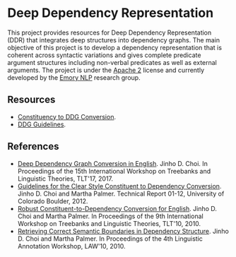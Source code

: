 # Deep Dependency Representation

This project provides resources for Deep Dependency Representation (DDR) that integrates deep structures into dependency graphs. The main objective of this project is to develop a dependency representation that is coherent across syntactic variations and gives complete predicate argument structures including non-verbal predicates as well as external arguments. The project is under the [Apache 2](http://www.apache.org/licenses/LICENSE-2.0) license and currently developed by the [Emory NLP](http://nlp.mathcs.emory.edu) research group.

## Resources

* [Constituency to DDG Conversion](md/conversion.md).
* [DDG Guidelines](https://emorynlp.github.io/ddr/).

## References

* [Deep Dependency Graph Conversion in English](). Jinho D. Choi. In Proceedings of the 15th International Workshop on Treebanks and Linguistic Theories, TLT'17, 2017.
* [Guidelines for the Clear Style Constituent to Dependency Conversion](http://nlp.mathcs.emory.edu/doc/cu-2012-choi.pdf). Jinho D. Choi and Martha Palmer. Technical Report 01-12, University of Colorado Boulder, 2012.
* [Robust Constituent-to-Dependency Conversion for English](http://dspace.utlib.ee/dspace/bitstream/10062/15934/1/tlt9_submission_3.pdf). Jinho D. Choi and Martha Palmer. In Proceedings of the 9th International Workshop on Treebanks and Linguistic Theories, TLT'10, 2010.
* [Retrieving Correct Semantic Boundaries in Dependency Structure](http://aclweb.org/anthology/W10-1811). Jinho D. Choi and Martha Palmer. In Proceedings of the 4th Linguistic Annotation Workshop, LAW'10, 2010. 